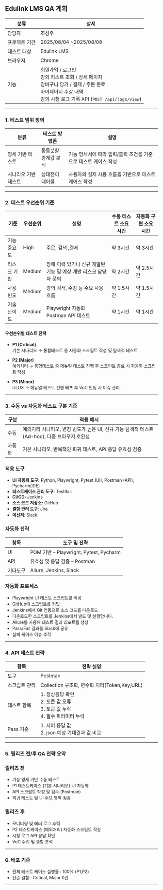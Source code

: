 ## Edulink LMS QA 계획

| 분류      | 상세                                                                                                                          |
|---------|-----------------------------------------------------------------------------------------------------------------------------|
| 담당자     | 조성주                                                                                                                         |
| 프로젝트 기간 | 2025/08/04 ~2025/08/08                                                                                                      |
| 테스트 대상  | Edulink LMS                                                                                                                 |
| 브라우저    | Chrome                                                                                                                      |
| 기능      | 회원가입 / 로그인 <br/> 강의 리스트 조회 / 상세 페이지 <br/> 장바구니 담기 / 결제 / 주문 완료 <br/>마이페이지 수강 내역<br/>강의 시청 로그 기록 API (`POST /api/logs/view`) |

---

### 1. 테스트 범위 정의

| 분류             | 테스트 방법론    | 설명                                   |
|------------------|------------|--------------------------------------|
| 명세 기반 테스트 | 동등분할<br/>경계값 분석 | 기능 명세서에 따라 입력/출력 조건을 기준으로 테스트 케이스 작성 |
| 시나리오 기반 테스트 | 상태전이 테이블   | 사용자의 실제 사용 흐름을 기반으로 테스트 케이스 작성       |


---

### 2. 테스트 우선순위 기준

| 기준           | 우선순위 | 설명                                     | 수동 테스트 소요 시간 | 자동화 구현 소요 시간 |
|----------------|----------|----------------------------------------|--------------|--------------|
| 기능 중요도    | High     | 주문, 검색 ,결제                             | 약 3시간        | 약 3시간        |
| 리스크 기반    | Medium     | 장애 이력 있거나 신규 개발된 기능 및 예상 개발 리스크 담당자 문의 | 약 2시간        | 약 2.5시간      |
| 사용 빈도      | Medium     | 강의 검색, 수강 등 주요 사용 흐름                   | 약 1.5시간      | 약 1.5시간      |
| 기술 난이도    | Medium   | Playwright 자동화<br/>Postman API 테스트     | 약 1시간        | 약 1시간        |


#### 우선순위별 테스트 전략

- **P1 (Critical)**  
  기본 시나리오 → 통합테스트 중 자동화 스크립트 작성 및 탐색적 테스트

- **P2 (Major)**  
  예외처리 → 통합테스트 중 메뉴얼 테스트 진행 후 스프린트 종료 시 자동화 스크립트 작성

- **P3 (Minor)**  
  UI,UX → 메뉴얼 테스트 진행 배포 후 VoC 인입 시 이슈 관리

---

### 3. 수동 vs 자동화 테스트 구분 기준

| 구분      | 적용 예시                                            |
|---------|--------------------------------------------------|
| 수동      | 예외처리 시나리오, 변경 빈도가 높은 UI, 신규 기능 탐색적 테스트 (Ad-hoc), 다중 브라우저 호환성  |
| 자동화     | 기본 시나리오, 반복적인 회귀 테스트, API 응답 유효성 검증 |

###  적용 도구

- **UI 자동화 도구:** Python, Playwright, Pytest (UI), Postman (API), Pycharm(IDE)
- **테스트케이스 관리 도구:** TestRail  
- **CI/CD:** Jenkins  
- **소스 코드 저장소:** GitHub
- **결함 관리 도구**: Jira
- **메신저**: Slack
### 자동화 전략
| 항목   | 도구 및 전략                             |
|------|-------------------------------------|
| UI   | POM 기반 – Playwright, Pytest, Pycharm |
| API  | 유효성 및 응답 검증 – Postman     |
| 기타도구 | Allure, Jenkins, Slack              |

### 자동화 프로세스
- Playwright UI 테스트 스크립트를 작성
- GitHub에 스크립트를 커밋
- Jenkins에서 Git 연동으로 소스 코드를 다운로드
- 다운로드한 스크립트를 Jenkins에서 빌드 및 실행합니다.
- Allure를 사용해 테스트 결과 리포트를 생성
- Pass/Fail 결과를 Slack에 공유
- 실패 케이스 이슈 추적
---
### 4. API 테스트 전략

| 항목      | 전략 설명                                                        |
|---------|--------------------------------------------------------------|
| 도구      | Postman                                              |
| 스크립트 관리 | Collection 구조화, 변수화 처리(Token,Key,URL)                        |
| 테스트 항목  | 1. 정상응답 확인<br/> 2. 토큰 값 오류<br/>3. 토큰 값 누락<br/> 4. 필수 파라미터 누락 |
| Pass 기준 | 1. 서버 응답 값<br/>2. json 예상 기대결과 값 비교                          |




---
### 5. 릴리즈 전/후 QA 전략 요약

### 릴리즈 전

- 기능 명세 기반 수동 테스트  
- P1 테스트케이스 (기본 시나리오) UI 자동화  
- API 스크립트 작성 및 검수 (Postman)  
- 회귀 테스트 및 UI 주요 영역 점검  

### 릴리즈 후

- 모니터링 및 에러 로그 추적  
- P2 테스트케이스 (예외처리) 자동화 스크립트 작성
- 시청 로그 API 응답 확인  
- VoC 수집 및 결함 분석

---
### 6. 배포 기준
- 전체 테스트 케이스 실행률 : 100% (P1,P2)
- 잔존 결함 : Critical, Major 0건
---


